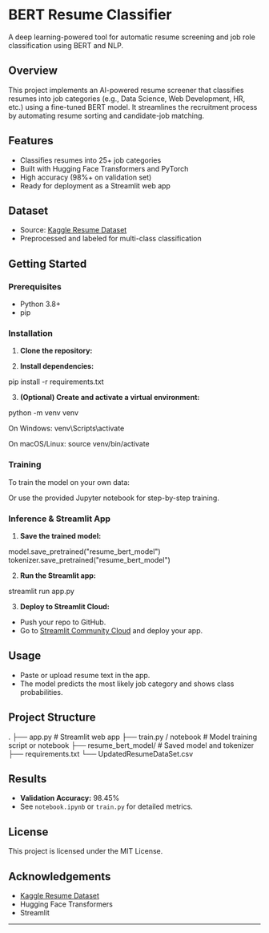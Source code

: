 # BERT Resume Classifier

A deep learning-powered tool for automatic resume screening and job role classification using BERT and NLP.

## Overview

This project implements an AI-powered resume screener that classifies resumes into job categories (e.g., Data Science, Web Development, HR, etc.) using a fine-tuned BERT model. It streamlines the recruitment process by automating resume sorting and candidate-job matching.

## Features

- Classifies resumes into 25+ job categories
- Built with Hugging Face Transformers and PyTorch
- High accuracy (98%+ on validation set)
- Ready for deployment as a Streamlit web app

## Dataset

- Source: [Kaggle Resume Dataset](https://www.kaggle.com/datasets/gauravduttakiit/resume-dataset)
- Preprocessed and labeled for multi-class classification

## Getting Started

### Prerequisites

- Python 3.8+
- pip

### Installation

1. **Clone the repository:**


2. **Install dependencies:**

pip install -r requirements.txt

3. **(Optional) Create and activate a virtual environment:**

python -m venv venv

On Windows:
venv\Scripts\activate

On macOS/Linux:
source venv/bin/activate

### Training

To train the model on your own data:

Or use the provided Jupyter notebook for step-by-step training.

### Inference & Streamlit App

1. **Save the trained model:**

model.save_pretrained("resume_bert_model")
tokenizer.save_pretrained("resume_bert_model")

2. **Run the Streamlit app:**

streamlit run app.py

3. **Deploy to Streamlit Cloud:**
- Push your repo to GitHub.
- Go to [Streamlit Community Cloud](https://streamlit.io/cloud) and deploy your app.

## Usage

- Paste or upload resume text in the app.
- The model predicts the most likely job category and shows class probabilities.

## Project Structure
.
├── app.py # Streamlit web app
├── train.py / notebook # Model training script or notebook
├── resume_bert_model/ # Saved model and tokenizer
├── requirements.txt
└── UpdatedResumeDataSet.csv


## Results

- **Validation Accuracy:** 98.45%
- See `notebook.ipynb` or `train.py` for detailed metrics.

## License

This project is licensed under the MIT License.

## Acknowledgements

- [Kaggle Resume Dataset](https://www.kaggle.com/datasets/gauravduttakiit/resume-dataset)
- Hugging Face Transformers
- Streamlit

---